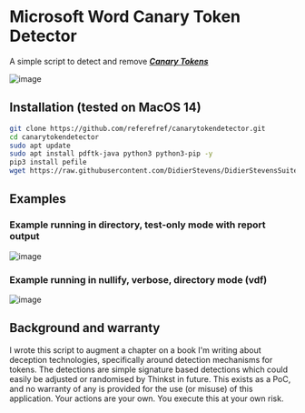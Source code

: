 # Microsoft Word Canary Token Detector

A simple script to detect and remove [***Canary Tokens***](https://canarytokens.org/) 

![image](https://github.com/referefref/canarytokendetector/assets/56499429/0b62b080-90cb-45d9-ba29-47ba007d8399)

## Installation (tested on MacOS 14)
```bash
git clone https://github.com/referefref/canarytokendetector.git
cd canarytokendetector
sudo apt update
sudo apt install pdftk-java python3 python3-pip -y
pip3 install pefile
wget https://raw.githubusercontent.com/DidierStevens/DidierStevensSuite/master/disitool.py
```

## Examples

### Example running in directory, test-only mode with report output
![image](https://github.com/referefref/canarytokendetector/assets/56499429/4ee803e4-f820-4440-a116-706657da8152)

### Example running in nullify, verbose, directory mode (vdf)
![image](https://github.com/referefref/canarytokendetector/assets/56499429/957a316f-7b33-4f83-9d07-0677f3226732)

## Background and warranty
I wrote this script to augment a chapter on a book I'm writing about deception technologies, specifically around detection mechanisms for tokens. The detections are simple signature based detections which could easily be adjusted or randomised by Thinkst in future. This exists as a PoC, and no warranty of any is provided for the use (or misuse) of this application. Your actions are your own. You execute this at your own risk.
